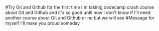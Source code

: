 #Try Git and Github for the first time
I'm takinig codecamp crash course about Git and Github and it's so good until now 
I don't know if I'll need another course about Git and Github or no but we will see
#Message for myself
I'll make you proud someday
